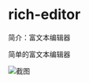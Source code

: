 # rich-editor

简介：富文本编辑器

简单的富文本编辑器

![截图](https://unpkg.com/@icedesign/rich-editor-block/screenshot.png)
